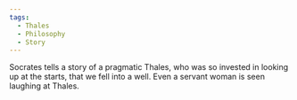 ```yaml
---
tags:
  - Thales
  - Philosophy
  - Story
---
```

Socrates tells a story of a pragmatic Thales, who was so invested in looking up at the starts, that we fell into a well. Even a servant woman is seen laughing at Thales.